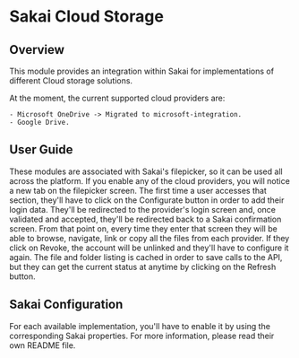 Sakai Cloud Storage
===================

Overview
--------
This module provides an integration within Sakai for implementations of different Cloud storage solutions.

At the moment, the current supported cloud providers are:

	- Microsoft OneDrive -> Migrated to microsoft-integration.
	- Google Drive.


User Guide
----------
These modules are associated with Sakai's filepicker, so it can be used all across the platform. If you enable any of the cloud providers, you will notice a new tab on the filepicker screen.
The first time a user accesses that section, they'll have to click on the Configurate button in order to add their login data.
They'll be redirected to the provider's login screen and, once validated and accepted, they'll be redirected back to a Sakai confirmation screen.
From that point on, every time they enter that screen they will be able to browse, navigate, link or copy all the files from each provider.
If they click on Revoke, the account will be unlinked and they'll have to configure it again.
The file and folder listing is cached in order to save calls to the API, but they can get the current status at anytime by clicking on the Refresh button.

Sakai Configuration
-------------------
For each available implementation, you'll have to enable it by using the corresponding Sakai properties. For more information, please read their own README file.